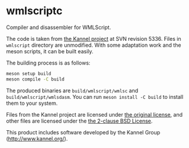 # wmlscriptc

Compiler and disassembler for WMLScript.

The code is taken from [the Kannel project](https://www.kannel.org) at SVN revision 5336. Files in `wmlscript`
directory are unmodified. With some adaptation work and the meson scripts, it can be built easily.

The building process is as follows:

```sh
meson setup build
meson compile -C build
```

The produced binaries are `build/wmlscript/wmlsc` and `build/wmlscript/wmlsdasm`. You can run `meson install -C build`
to install them to your system.

Files from the Kannel project are licensed under [the original license](https://www.kannel.org/license.shtml), and other
files are licensed under the [the 2-clause BSD License](LICENSE).

This product includes software developed by the Kannel Group (<http://www.kannel.org/>).

